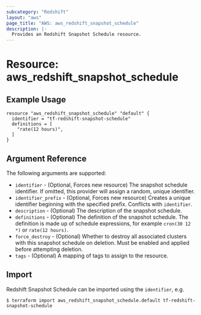 ```yaml
---
subcategory: "Redshift"
layout: "aws"
page_title: "AWS: aws_redshift_snapshot_schedule"
description: |-
  Provides an Redshift Snapshot Schedule resource.
---
```


# Resource: aws_redshift_snapshot_schedule

## Example Usage

```hcl
resource "aws_redshift_snapshot_schedule" "default" {
  identifier = "tf-redshift-snapshot-schedule"
  definitions = [
    "rate(12 hours)",
  ]
}
```

## Argument Reference

The following arguments are supported:

* `identifier` - (Optional, Forces new resource) The snapshot schedule identifier. If omitted, this provider will assign a random, unique identifier.
* `identifier_prefix` - (Optional, Forces new resource) Creates a unique
identifier beginning with the specified prefix. Conflicts with `identifier`.
* `description` - (Optional) The description of the snapshot schedule.
* `definitions` - (Optional) The definition of the snapshot schedule. The definition is made up of schedule expressions, for example `cron(30 12 *)` or `rate(12 hours)`.
* `force_destroy` - (Optional) Whether to destroy all associated clusters with this snapshot schedule on deletion. Must be enabled and applied before attempting deletion.
* `tags` - (Optional) A mapping of tags to assign to the resource.

## Import

Redshift Snapshot Schedule can be imported using the `identifier`, e.g.

```
$ terraform import aws_redshift_snapshot_schedule.default tf-redshift-snapshot-schedule
```
